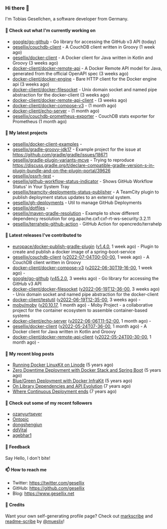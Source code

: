 ### Hi there 👋

I'm Tobias Gesellchen, a software developer from Germany.

#### 👷 Check out what I'm currently working on

- [google/go-github](https://github.com/google/go-github) - Go library for accessing the GitHub v3 API (today)
- [gesellix/couchdb-client](https://github.com/gesellix/couchdb-client) - A CouchDB client written in Groovy (1 week ago)
- [gesellix/docker-client](https://github.com/gesellix/docker-client) - A Docker client for Java written in Kotlin and Groovy (3 weeks ago)
- [docker-client/docker-remote-api](https://github.com/docker-client/docker-remote-api) - A Docker Remote API model for Java, generated from the official OpenAPI spec (3 weeks ago)
- [docker-client/docker-engine](https://github.com/docker-client/docker-engine) - Bare HTTP client for the Docker engine api (3 weeks ago)
- [docker-client/docker-filesocket](https://github.com/docker-client/docker-filesocket) - Unix domain socket and named pipe abstraction for the docker-client (3 weeks ago)
- [docker-client/docker-remote-api-client](https://github.com/docker-client/docker-remote-api-client) -  (3 weeks ago)
- [docker-client/docker-compose-v3](https://github.com/docker-client/docker-compose-v3) -  (1 month ago)
- [docker-client/echo-server](https://github.com/docker-client/echo-server) -  (1 month ago)
- [gesellix/couchdb-prometheus-exporter](https://github.com/gesellix/couchdb-prometheus-exporter) - CouchDB stats exporter for Prometheus (1 month ago)

#### 🌱 My latest projects

- [gesellix/docker-client-examples](https://github.com/gesellix/docker-client-examples) - 
- [gesellix/gradle-groovy-jdk17](https://github.com/gesellix/gradle-groovy-jdk17) - Example project for the issue at https://github.com/gradle/gradle/issues/18671
- [gesellix/gradle-plugin-variants-mcve](https://github.com/gesellix/gradle-plugin-variants-mcve) - Trying to reproduce https://discuss.gradle.org/t/declare-compatible-gradle-version-s-in-plugin-bundle-and-on-the-plugin-portal/39626
- [gesellix/ossrh-test](https://github.com/gesellix/ossrh-test) - 
- [gesellix/github-workflow-status-indicator](https://github.com/gesellix/github-workflow-status-indicator) - Shows GitHub Workflow Status&#39; in Your System Tray
- [gesellix/teamcity-deployments-status-publisher](https://github.com/gesellix/teamcity-deployments-status-publisher) - A TeamCity plugin to publish deployment status updates to an external system.
- [gesellix/gh-deployments](https://github.com/gesellix/gh-deployments) - Util to manage GitHub Deployments
- [gesellix/dotfiles](https://github.com/gesellix/dotfiles) - 
- [gesellix/maven-gradle-resolution](https://github.com/gesellix/maven-gradle-resolution) - Example to show different dependency resolution for org.apache.cxf:cxf-rt-ws-security:3.2.11
- [gesellix/terrahelp-github-action](https://github.com/gesellix/terrahelp-github-action) - GitHub Action for opencredo/terrahelp

#### 🔭 Latest releases I've contributed to

- [europace/docker-publish-gradle-plugin](https://github.com/europace/docker-publish-gradle-plugin) ([v1.4.0](https://github.com/europace/docker-publish-gradle-plugin/releases/tag/v1.4.0), 1 week ago) - Plugin to create and publish a docker image of a spring-boot-service
- [gesellix/couchdb-client](https://github.com/gesellix/couchdb-client) ([v2022-07-04T00-00-00](https://github.com/gesellix/couchdb-client/releases/tag/v2022-07-04T00-00-00), 1 week ago) - A CouchDB client written in Groovy
- [docker-client/docker-compose-v3](https://github.com/docker-client/docker-compose-v3) ([v2022-06-30T19-16-00](https://github.com/docker-client/docker-compose-v3/releases/tag/v2022-06-30T19-16-00), 1 week ago) - 
- [google/go-github](https://github.com/google/go-github) ([v45.2.0](https://github.com/google/go-github/releases/tag/v45.2.0), 3 weeks ago) - Go library for accessing the GitHub v3 API
- [docker-client/docker-filesocket](https://github.com/docker-client/docker-filesocket) ([v2022-06-19T12-36-00](https://github.com/docker-client/docker-filesocket/releases/tag/v2022-06-19T12-36-00), 3 weeks ago) - Unix domain socket and named pipe abstraction for the docker-client
- [docker-client/testutil](https://github.com/docker-client/testutil) ([v2022-06-19T12-35-00](https://github.com/docker-client/testutil/releases/tag/v2022-06-19T12-35-00), 3 weeks ago) - 
- [moby/moby](https://github.com/moby/moby) ([v20.10.17](https://github.com/moby/moby/releases/tag/v20.10.17), 1 month ago) - Moby Project - a collaborative project for the container ecosystem to assemble container-based systems
- [docker-client/echo-server](https://github.com/docker-client/echo-server) ([v2022-06-06T11-52-00](https://github.com/docker-client/echo-server/releases/tag/v2022-06-06T11-52-00), 1 month ago) - 
- [gesellix/docker-client](https://github.com/gesellix/docker-client) ([v2022-05-24T07-36-00](https://github.com/gesellix/docker-client/releases/tag/v2022-05-24T07-36-00), 1 month ago) - A Docker client for Java written in Kotlin and Groovy
- [docker-client/docker-remote-api-client](https://github.com/docker-client/docker-remote-api-client) ([v2022-05-24T00-30-00](https://github.com/docker-client/docker-remote-api-client/releases/tag/v2022-05-24T00-30-00), 1 month ago) - 

#### 📜 My recent blog posts

- [Running Docker LinuxKit on Linode](https://www.gesellix.net/post/running-docker-linuxkit-on-linode/) (5 years ago)
- [Zero Downtime Deployment with Docker Stack and Spring Boot](https://www.gesellix.net/post/zero-downtime-deployment-with-docker-stack-and-spring-boot/) (5 years ago)
- [Blue/Green Deployment with Docker InfraKit](https://www.gesellix.net/post/blue-green-deployment-with-docker-infrakit/) (5 years ago)
- [On Library Dependencies and API Evolution](https://www.gesellix.net/post/choosing-a-library/) (7 years ago)
- [Where Continuous Deployment ends](https://www.gesellix.net/post/where-continuous-deployment-ends/) (7 years ago)



#### 👯 Check out some of my recent followers

- [ozanyurtsever](https://github.com/ozanyurtsever)
- [Ontopic](https://github.com/Ontopic)
- [dongshengjun](https://github.com/dongshengjun)
- [ddVital](https://github.com/ddVital)
- [agebhar1](https://github.com/agebhar1)

#### 💬 Feedback

Say Hello, I don't bite!

#### 📫 How to reach me

- Twitter: https://twitter.com/gesellix
- GitHub: https://github.com/gesellix
- Blog: https://www.gesellix.net

#### 🙇 Credits

Want your own self-generating profile page? Check out [markscribe](https://github.com/muesli/markscribe)
and [readme-scribe](https://github.com/muesli/readme-scribe) by [@mueslix](https://twitter.com/mueslix)!
